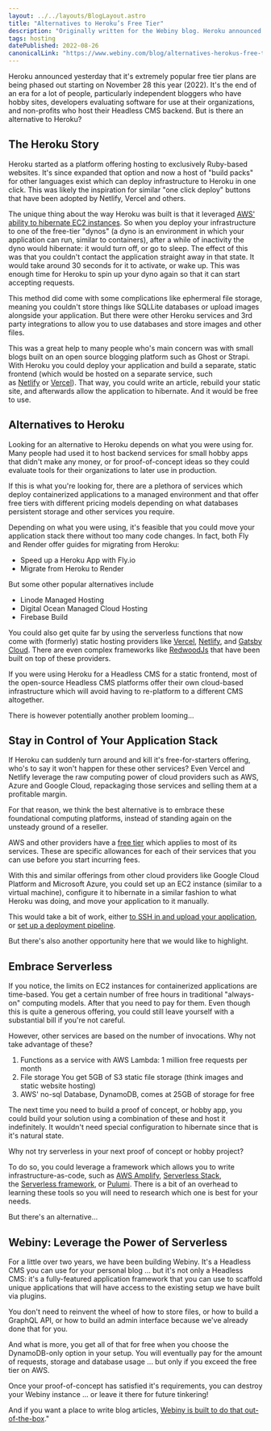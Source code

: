 ```yaml
---
layout: ../../layouts/BlogLayout.astro
title: "Alternatives to Heroku’s Free Tier"
description: "Originally written for the Webiny blog. Heroku announced that it's extremely popular free tier plans were being phased out and I saw an opportunity to provide some high value content that could capture the audience and attract them to Webiny as a product."
tags: hosting
datePublished: 2022-08-26
canonicalLink: "https://www.webiny.com/blog/alternatives-herokus-free-tier/"
---
```

Heroku announced yesterday that it's extremely popular free tier plans are being phased out starting on November 28 this year (2022). It's the end of an era for a lot of people, particularly independent bloggers who have hobby sites, developers evaluating software for use at their organizations, and non-profits who host their Headless CMS backend. But is there an alternative to Heroku?

## The Heroku Story

Heroku started as a platform offering hosting to exclusively Ruby-based websites. It's since expanded that option and now a host of "build packs" for other languages exist which can deploy infrastructure to Heroku in one click. This was likely the inspiration for similar "one click deploy" buttons that have been adopted by Netlify, Vercel and others.

The unique thing about the way Heroku was built is that it leveraged [AWS' ability to hibernate EC2 instances](https://docs.aws.amazon.com/AWSEC2/latest/UserGuide/Hibernate.html). So when you deploy your infrastructure to one of the free-tier "dynos" (a dyno is an environment in which your application can run, similar to containers), after a while of inactivity the dyno would hibernate: it would turn off, or go to sleep. The effect of this was that you couldn't contact the application straight away in that state. It would take around 30 seconds for it to activate, or wake up. This was enough time for Heroku to spin up your dyno again so that it can start accepting requests.

This method did come with some complications like ephermeral file storage, meaning you couldn't store things like SQLLite databases or upload images alongside your application. But there were other Heroku services and 3rd party integrations to allow you to use databases and store images and other files.

This was a great help to many people who's main concern was with small blogs built on an open source blogging platform such as Ghost or Strapi. With Heroku you could deploy your application and build a separate, static frontend (which would be hosted on a separate service, such as [Netlify](https://www.netlify.com/) or [Vercel](https://vercel.com/)). That way, you could write an article, rebuild your static site, and afterwards allow the application to hibernate. And it would be free to use.

## Alternatives to Heroku

Looking for an alternative to Heroku depends on what you were using for. Many people had used it to host backend services for small hobby apps that didn't make any money, or for proof-of-concept ideas so they could evaluate tools for their organizations to later use in production.

If this is what you're looking for, there are a plethora of services which deploy containerized applications to a managed environment and that offer free tiers with different pricing models depending on what databases persistent storage and other services you require.

Depending on what you were using, it's feasible that you could move your application stack there without too many code changes. In fact, both Fly and Render offer guides for migrating from Heroku:

-   Speed up a Heroku App with Fly.io
-   Migrate from Heroku to Render

But some other popular alternatives include

-   Linode Managed Hosting
-   Digital Ocean Managed Cloud Hosting
-   Firebase Build

You could also get quite far by using the serverless functions that now come with (formerly) static hosting providers like [Vercel](https://vercel.com/docs/concepts/functions/serverless-functions), [Netlify](https://www.netlify.com/products/functions/), and [Gatsby Cloud](https://www.gatsbyjs.com/products/cloud/hosting). There are even complex frameworks like [RedwoodJs](https://redwoodjs.com/) that have been built on top of these providers.

If you were using Heroku for a Headless CMS for a static frontend, most of the open-source Headless CMS platforms offer their own cloud-based infrastructure which will avoid having to re-platform to a different CMS altogether.

There is however potentially another problem looming...

## Stay in Control of Your Application Stack

If Heroku can suddenly turn around and kill it's free-for-starters offering, who's to say it won't happen for these other services? Even Vercel and Netlify leverage the raw computing power of cloud providers such as AWS, Azure and Google Cloud, repackaging those services and selling them at a profitable margin.

For that reason, we think the best alternative is to embrace these foundational computing platforms, instead of standing again on the unsteady ground of a reseller.

AWS and other providers have a [free tier](https://aws.amazon.com/free/?all-free-tier.sort-by=item.additionalFields.SortRank&all-free-tier.sort-order=asc&awsf.Free%20Tier%20Types=*all&awsf.Free%20Tier%20Categories=*all) which applies to most of its services. These are specific allowances for each of their services that you can use before you start incurring fees.

With this and similar offerings from other cloud providers like Google Cloud Platform and Microsoft Azure, you could set up an EC2 instance (similar to a virtual machine), configure it to hibernate in a similar fashion to what Heroku was doing, and move your application to it manually.

This would take a bit of work, either [to SSH in and upload your application](https://docs.aws.amazon.com/AWSEC2/latest/UserGuide/AccessingInstancesLinux.html), or [set up a deployment pipeline](https://aws.amazon.com/getting-started/hands-on/set-up-ci-cd-pipeline/).

But there's also another opportunity here that we would like to highlight.

## Embrace Serverless

If you notice, the limits on EC2 instances for containerized applications are time-based. You get a certain number of free hours in traditional "always-on" computing models. After that you need to pay for them. Even though this is quite a generous offering, you could still leave yourself with a substantial bill if you're not careful.

However, other services are based on the number of invocations. Why not take advantage of these?

1.  Functions as a service with AWS Lambda: 1 million free requests per month
2.  File storage You get 5GB of S3 static file storage (think images and static website hosting)
3.  AWS' no-sql Database, DynamoDB, comes at 25GB of storage for free

The next time you need to build a proof of concept, or hobby app, you could build your solution using a combination of these and host it indefinitely. It wouldn't need special configuration to hibernate since that is it's natural state.

Why not try serverless in your next proof of concept or hobby project?

To do so, you could leverage a framework which allows you to write infrastructure-as-code, such as [AWS Amplify](https://aws.amazon.com/amplify/), [Serverless Stack](https://sst.dev/), the [Serverless framework](https://www.serverless.com/), or [Pulumi](https://www.pulumi.com/). There is a bit of an overhead to learning these tools so you will need to research which one is best for your needs.

But there's an alternative...

## Webiny: Leverage the Power of Serverless

For a little over two years, we have been building Webiny. It's a Headless CMS you can use for your personal blog ... but it's not only a Headless CMS: it's a fully-featured application framework that you can use to scaffold unique applications that will have access to the existing setup we have built via plugins.

You don't need to reinvent the wheel of how to store files, or how to build a GraphQL API, or how to build an admin interface because we've already done that for you.

And what is more, you get all of that for free when you choose the DynamoDB-only option in your setup. You will eventually pay for the amount of requests, storage and database usage ... but only if you exceed the free tier on AWS.

Once your proof-of-concept has satisfied it's requirements, you can destroy your Webiny instance ... or leave it there for future tinkering!

And if you want a place to write blog articles, [Webiny is built to do that out-of-the-box](https://www.webiny.com/enterprise-serverless-cms/headless-cms)."